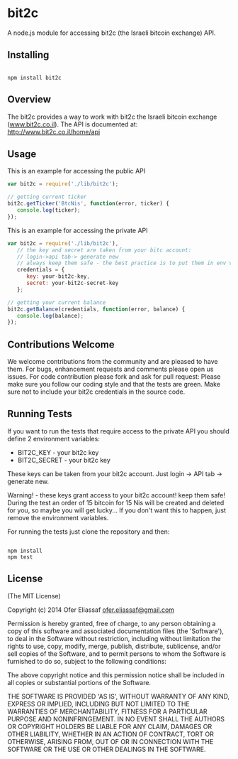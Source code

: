 # bit2c
A node.js module for accessing bit2c (the Israeli bitcoin exchange) API.

## Installing

<pre><code>
npm install bit2c
</code></pre>

## Overview
The bit2c provides a way to work with bit2c the Israeli bitcoin exchange (www.bit2c.co.il).
The API is documented at: http://www.bit2c.co.il/home/api

## Usage

This is an example for accessing the public API
```javascript
var bit2c = require('./lib/bit2c');

// getting current ticker
bit2c.getTicker('BtcNis', function(error, ticker) {
   console.log(ticker);
});
```

This is an example for accessing the private API
```javascript
var bit2c = require('./lib/bit2c'),
   // the key and secret are taken from your bitc account:
   // login->api tab-> generate new
   // always keep them safe - the best practice is to put them in env variables
   credentials = { 
      key: your-bit2c-key,
      secret: your-bit2c-secret-key
   };

// getting your current balance
bit2c.getBalance(credentials, function(error, balance) {
   console.log(balance);
});
```



## Contributions Welcome
We welcome contributions from the community and are pleased to have them. For bugs, enhancement requests and comments please open us issues. For code contribution please fork and ask for pull request: Please make sure you follow our coding style and that the tests are green. Make sure not to include your bit2c credentials in the source code.

## Running Tests

If you want to run the tests that require access to the private API you should define 2 environment variables:
* BIT2C_KEY - your bit2c key
* BIT2C_SECRET - your bit2c key

These keys can be taken from your bit2c account. Just login -> API tab -> generate new.

Warning! - these keys grant access to your bit2c account! keep them safe!
During the test an order of 15 bitcoin for 15 Nis will be created and deleted for you, so maybe you will get lucky...
If you don't want this to happen, just remove the environment variables.

For running the tests just clone the repository and then:
<pre><code>
npm install
npm test
</code></pre>

## License
(The MIT License)

Copyright (c) 2014 Ofer Eliassaf <ofer.eliassaf@gmail.com>

Permission is hereby granted, free of charge, to any person obtaining
a copy of this software and associated documentation files (the
'Software'), to deal in the Software without restriction, including
without limitation the rights to use, copy, modify, merge, publish,
distribute, sublicense, and/or sell copies of the Software, and to
permit persons to whom the Software is furnished to do so, subject to
the following conditions:

The above copyright notice and this permission notice shall be
included in all copies or substantial portions of the Software.

THE SOFTWARE IS PROVIDED 'AS IS', WITHOUT WARRANTY OF ANY KIND,
EXPRESS OR IMPLIED, INCLUDING BUT NOT LIMITED TO THE WARRANTIES OF
MERCHANTABILITY, FITNESS FOR A PARTICULAR PURPOSE AND NONINFRINGEMENT.
IN NO EVENT SHALL THE AUTHORS OR COPYRIGHT HOLDERS BE LIABLE FOR ANY
CLAIM, DAMAGES OR OTHER LIABILITY, WHETHER IN AN ACTION OF CONTRACT,
TORT OR OTHERWISE, ARISING FROM, OUT OF OR IN CONNECTION WITH THE
SOFTWARE OR THE USE OR OTHER DEALINGS IN THE SOFTWARE.
